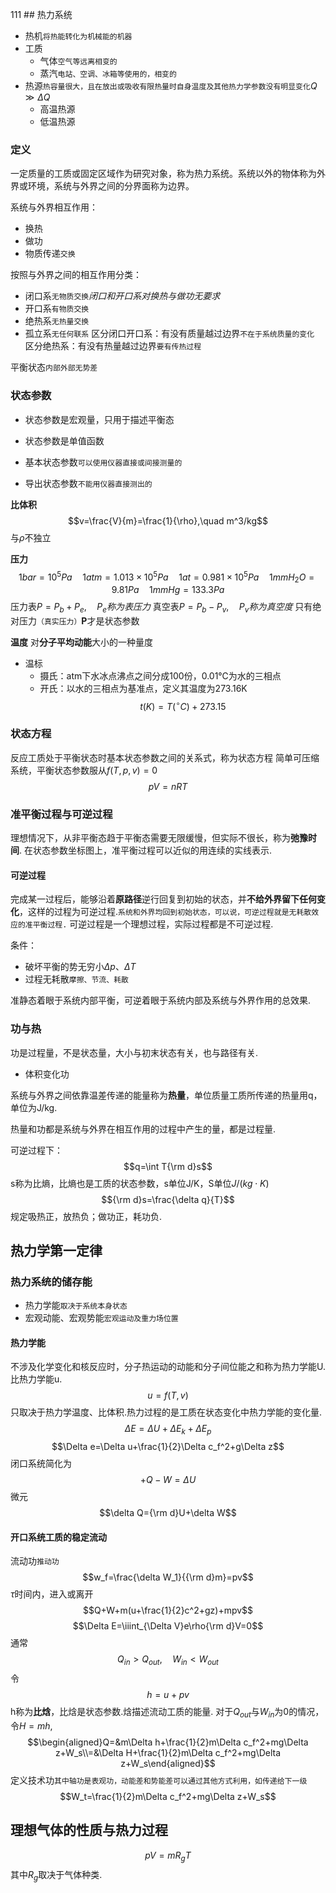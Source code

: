 111	## 热力系统
- 热机`将热能转化为机械能的机器`
- 工质
	- 气体`空气等远离相变的`
	- 蒸汽`电站、空调、冰箱等使用的，相变的`
- 热源`热容量很大，且在放出或吸收有限热量时自身温度及其他热力学参数没有明显变化`$Q\gg\Delta Q$
	- 高温热源
	- 低温热源

### 定义
一定质量的工质或固定区域作为研究对象，称为热力系统。系统以外的物体称为外界或环境，系统与外界之间的分界面称为边界。

系统与外界相互作用：
- 换热
- 做功
- 物质传递`交换`

按照与外界之间的相互作用分类：
- 闭口系`无物质交换`*闭口和开口系对换热与做功无要求*
- 开口系`有物质交换`
- 绝热系`无热量交换`
- 孤立系`无任何联系`
区分闭口开口系：有没有质量越过边界`不在于系统质量的变化`
区分绝热系：有没有热量越过边界`要有传热过程`

平衡状态`内部外部无势差`

### 状态参数
- 状态参数是宏观量，只用于描述平衡态
- 状态参数是单值函数

- 基本状态参数`可以使用仪器直接或间接测量的`
- 导出状态参数`不能用仪器直接测出的`

**比体积**$$v=\frac{V}{m}=\frac{1}{\rho},\quad m^3/kg$$与$\rho$不独立

**压力**
$$1 bar=10^5Pa\quad 1atm=1.013\times 10^5Pa\quad 1at=0.981\times 10^5Pa\quad1mmH_2O=9.81Pa\quad1mmHg=133.3Pa$$
压力表$P=P_b+P_e,\quad P_e称为表压力$
真空表$P=P_b-P_v,\quad P_v称为真空度$
只有绝对压力`（真实压力）`**P**才是状态参数

**温度**
对**分子平均动能**大小的一种量度
- 温标
	- 摄氏：atm下水冰点沸点之间分成100份，0.01℃为水的三相点
	- 开氏：以水的三相点为基准点，定义其温度为273.16K$$t(K)=T(^\circ C)+273.15$$
### 状态方程
反应工质处于平衡状态时基本状态参数之间的关系式，称为状态方程
简单可压缩系统，平衡状态参数服从$f(T,p,v)=0$$$pV=nRT$$
### 准平衡过程与可逆过程
理想情况下，从非平衡态趋于平衡态需要无限缓慢，但实际不很长，称为**弛豫时间**.
在状态参数坐标图上，准平衡过程可以近似的用连续的实线表示.

#### 可逆过程
完成某一过程后，能够沿着**原路径**逆行回复到初始的状态，并**不给外界留下任何变化**，这样的过程为可逆过程.`系统和外界均回到初始状态，可以说，可逆过程就是无耗散效应的准平衡过程.`
可逆过程是一个理想过程，实际过程都是不可逆过程.

条件：
- 破坏平衡的势无穷小$\Delta p、\Delta T$
- 过程无耗散`摩擦、节流、耗散`

准静态着眼于系统内部平衡，可逆着眼于系统内部及系统与外界作用的总效果.

### 功与热
功是过程量，不是状态量，大小与初末状态有关，也与路径有关.
- 体积变化功

系统与外界之间依靠温差传递的能量称为**热量**，单位质量工质所传递的热量用q，单位为J/kg.

热量和功都是系统与外界在相互作用的过程中产生的量，都是过程量.

可逆过程下：$$q=\int T{\rm d}s$$
s称为比熵，比熵也是工质的状态参数，s单位J/K，S单位$J/(kg\cdot K)$
$${\rm d}s=\frac{\delta q}{T}$$
规定吸热正，放热负；做功正，耗功负.

## 热力学第一定律
### 热力系统的储存能
- 热力学能`取决于系统本身状态`
- 宏观动能、宏观势能`宏观运动及重力场位置`

#### 热力学能
不涉及化学变化和核反应时，分子热运动的动能和分子间位能之和称为热力学能U.比热力学能u.$$u=f(T,v)$$
只取决于热力学温度、比体积.热力过程的是工质在状态变化中热力学能的变化量.
$$\Delta E=\Delta U+\Delta E_k+\Delta E_p$$
$$\Delta e=\Delta u+\frac{1}{2}\Delta c_f^2+g\Delta z$$
闭口系统简化为$$+Q-W=\Delta U$$
微元$$\delta Q={\rm d}U+\delta W$$
#### 开口系统工质的稳定流动
流动功`推动功`$$w_f=\frac{\delta W_1}{{\rm d}m}=pv$$
$\tau$时间内，进入或离开$$Q+W+m(u+\frac{1}{2}c^2+gz)+mpv$$
$$\Delta E=\iiint_{\Delta V}e\rho{\rm d}V=0$$
通常$$Q_{in}>Q_{out},\quad W_{in}<W_{out}$$
令$$h=u+pv$$
h称为**比焓**，比焓是状态参数.焓描述流动工质的能量.
对于$Q_{out}$与$W_{in}$为0的情况，令$H=mh$,$$\begin{aligned}Q=&m\Delta h+\frac{1}{2}m\Delta c_f^2+mg\Delta z+W_s\\=&\Delta H+\frac{1}{2}m\Delta c_f^2+mg\Delta z+W_s\end{aligned}$$
定义技术功`其中轴功是表观功，动能差和势能差可以通过其他方式利用，如传递给下一级`$$W_t=\frac{1}{2}m\Delta c_f^2+mg\Delta z+W_s$$
## 理想气体的性质与热力过程
$$pV=mR_gT$$其中$R_g$取决于气体种类.


